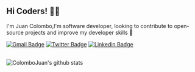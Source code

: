 ## Hi Coders! 👨‍💻 

I'm Juan Colombo,I'm software developer, looking to contribute to open-source projects and improve my developer skills 🚀


[![Gmail Badge](https://img.shields.io/badge/-juan.colombo95@gmail.com-c14438?style=flat-square&logo=Gmail&logoColor=white&link=mailto:juan.colombo95@gmail.com)](mailto:juan.colombo95@gmail.com)  [![Twitter Badge](https://img.shields.io/badge/-@Jcolombo15-1ca0f1?style=flat-square&labelColor=1ca0f1&logo=twitter&logoColor=white&link=https://twitter.com/Jcolombo15)](https://twitter.com/Jcolombo15)  [![Linkedin Badge](https://img.shields.io/badge/-kunalraghav-blue?style=flat-square&logo=Linkedin&logoColor=white&link=https://www.linkedin.com/in/jcolombo/)](https://www.linkedin.com/in/jcolombo/)
<br />
<br />

![ColomboJuan's github stats](https://github-readme-stats.anuraghazra1.vercel.app/api?username=ColomboJuan&show_icons=true&hide_border=true)
